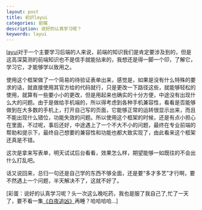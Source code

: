```yaml
---
layout: post
title: 初识layui
categories: 前端
description: 说好的认真学习呢？
keywords: layui
---
```


[layui](http://www.layui.com/demo/)对于一个主要学习后端的人来说，前端的知识我们是肯定要涉及到的，但是这高深莫测的前端知识也不是信手就能拈来的，我想还是得一脚一个印，了解它，学习它，才能够学以致用之。

使用这个框架做了一个简易的待验证表单出来，感觉是，如果是没有什么特殊的要求的话，就直接使用其官方给的代码就行，只是更改一下路径这些，就能够轻松的使用，就算有一些要小小的更改，但是用起来也确实的十分方便，中途没有出现什么大的问题。由于是做给手机端的，所以得考虑到各种手机兼容性，看看是否能够做到在大多数的手机上，打开自己写的页面，它能够正常的运转很显示出来，而且不能出现什么错位，功能失效的问题。所以使用这个框架的时候，还是有点小担心在里面，不过呢，事后还好，中途遇上了一个不大不小的问题，最终在专业前端的帮助和提示下，最终自己想要的兼容性和功能也都大致实现了，由此看来这个框架还真是不错。

这次是拿来写表单，明天试试后台看看，效果怎么样，期望能够一如既往的不会出什么打乱吧。

话又说回来，总归一句还是自己学的东西不够全面，还是要“多才多艺”才行啊，要不然遇上一个问题，半天解决不了，这就不好了。

[彩蛋：说好的认真学习呢？头一次这么晚吃药，我也是服了我自己了,忙了一天了，要不看一集[《白夜追凶》](http://list.youku.com/show/id_zefbfbd2ec49c46efbfbd.html?tpa=dW5pb25faWQ9MTAzNzUzXzEwMDAwMV8wMV8wMQ&refer=baiduald1705)再睡？哈哈哈哈...]